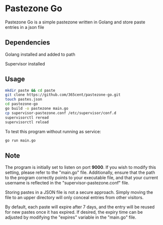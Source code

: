# Pastezone Go
Pastezone Go is a simple pastezone written in Golang and store paste entries in a json file

## Dependencies
Golang installed and added to path

Supervisor installed

## Usage
```bash
mkdir paste && cd paste
git clone https://github.com/365cent/pastezone-go.git
touch pastes.json
cd pastezone-go
go build -o pastezone main.go
cp supervisor-pastezone.conf /etc/supervisor/conf.d
supervisorctl reread
supervisorctl reload
```

To test this program without running as service:
```bash
go run main.go
```

## Note
The program is initially set to listen on port **9000**. If you wish to modify this setting, please refer to the "main.go" file. Additionally, ensure that the path to the program correctly points to your executable file, and that your current username is reflected in the "supervisor-pastezone.conf" file.

Storing pastes in a JSON file is not a secure approach. Simply moving the file to an upper directory will only conceal entries from other visitors.

By default, each paste will expire after 7 days, and the entry will be reused for new pastes once it has expired. If desired, the expiry time can be adjusted by modifying the "expires" variable in the "main.go" file.

